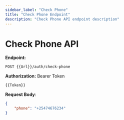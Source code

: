 ```yaml
---
sidebar_label: "Check Phone"
title: "Check Phone Endpoint"
description: "Check Phone API endpoint description"
---
```


# Check Phone API

**Endpoint:**

```
POST {{Url}}/auth/check-phone
```

**Authorization:** Bearer Token

```
{{Token}}
```

**Request Body**:

```json
{
    "phone": "+25474676234"
}
```
